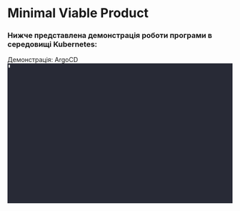 # Minimal Viable Product
### Нижче представлена демонстрація роботи програми в середовищі Kubernetes:
Демонстрація:
ArgoCD ![Image](./654184.gif)
